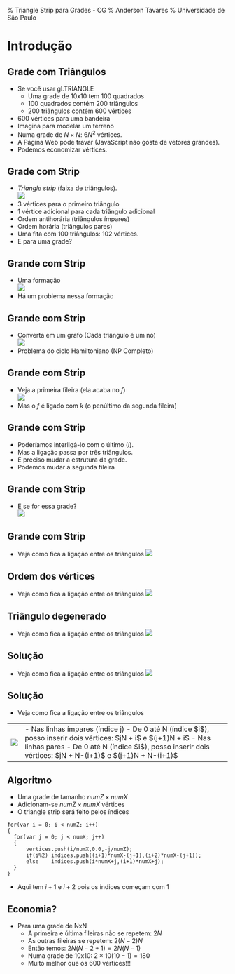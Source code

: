 % Triangle Strip para Grades - CG
% Anderson Tavares
% Universidade de São Paulo

# Introdução

## Grade com Triângulos

- Se você usar gl.TRIANGLE
    - Uma grade de 10x10 tem 100 quadrados
    - 100 quadrados contém 200 triângulos
    - 200 triângulos contém 600 vértices
- 600 vértices para uma bandeira
- Imagina para modelar um terreno
- Numa grade de $N\times N$: $6N^2$ vértices.
- A Página Web pode travar (JavaScript não gosta de vetores grandes).
- Podemos economizar vértices.

## Grade com Strip

- _Triangle strip_ (faixa de triângulos).<br>
    ![](../../images/strip1.png)
- 3 vértices para o primeiro triângulo
- 1 vértice adicional para cada triângulo adicional
- Ordem antihorária (triângulos ímpares)
- Ordem horária (triângulos pares)
- Uma fita com 100 triângulos: 102 vértices.
- E para uma grade?

## Grande com Strip

- Uma formação<br>
    ![](../../images/grid1.svg)
- Há um problema nessa formação

## Grande com Strip

- Converta em um grafo (Cada triângulo é um nó)<br>
    ![](../../images/grid2.svg)
- Problema do ciclo Hamiltoniano (NP Completo)

## Grande com Strip

- Veja a primeira fileira (ela acaba no $f$)<br>
    ![](../../images/grid2.svg)
- Mas o $f$ é ligado com $k$ (o penúltimo da segunda fileira)

## Grande com Strip

- Poderíamos interligá-lo com o último ($l$).
- Mas a ligação passa por três triângulos.
- É preciso mudar a estrutura da grade.
- Podemos mudar a segunda fileira

## Grande com Strip

- E se for essa grade?<br>
![](../../images/grid3.png)

## Grande com Strip

- Veja como fica a ligação entre os triângulos
![](../../images/grid4.png)

## Ordem dos vértices

- Veja como fica a ligação entre os triângulos
![](../../images/grid5.png)

## Triângulo degenerado

- Veja como fica a ligação entre os triângulos
![](../../images/grid6.png)

## Solução

- Veja como fica a ligação entre os triângulos
![](../../images/grid7.png)

## Solução

- Veja como fica a ligação entre os triângulos
<table><tr><td>
  <img style="height=300px" src="../../images/grid8.png"/>
</td><td style="vertical-align:top;">
- Nas linhas ímpares (índice j)
    - De 0 até N (índice $i$), posso inserir dois vértices: $jN + i$ e $(j+1)N + i$
- Nas linhas pares
    - De 0 até N (índice $i$), posso inserir dois vértices: $jN + N-(i+1)$ e $(j+1)N + N-(i+1)$
</td></tr></table>

## Algoritmo

- Uma grade de tamanho $numZ \times numX$
- Adicionam-se $numZ \times numX$ vértices
- O triangle strip será feito pelos índices

~~~~ {#mycode .javascript .numberLines startFrom="5"}
for(var i = 0; i < numZ; i++)
{
  for(var j = 0; j < numX; j++)
  {
      vertices.push(i/numX,0.0,-j/numZ);
      if(i%2) indices.push((i+1)*numX-(j+1),(i+2)*numX-(j+1));
      else    indices.push(i*numX+j,(i+1)*numX+j);
  }
}
~~~~~~~~~~~~~~~~~~~~~~~~~~~~~~~~~~~~~~~~~~~~~~~~~

- Aqui tem $i+1$ e $i+2$ pois os índices começam com 1

## Economia?

- Para uma grade de NxN
    - A primeira e última fileiras não se repetem: $2N$
    - As outras fileiras se repetem: $2(N-2)N$
    - Então temos: $2N(N-2+1) = 2N(N-1)$
    - Numa grade de 10x10: $2 \times 10(10-1) = 180$
    - Muito melhor que os 600 vértices!!!

